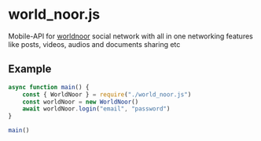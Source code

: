 # world_noor.js
Mobile-API for [worldnoor](https://play.google.com/store/apps/details?id=com.ogoul.worldnoor) social network with all in one networking features like posts, videos, audios and documents sharing etc

## Example
```JavaScript
async function main() {
	const { WorldNoor } = require("./world_noor.js")
	const worldNoor = new WorldNoor()
	await worldNoor.login("email", "password")
}

main()
```
